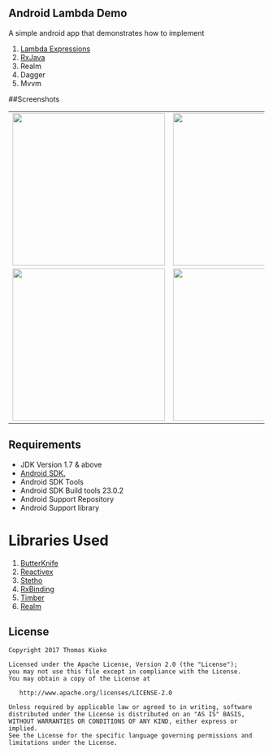 Android Lambda Demo
------------------------
A simple android app that demonstrates how to implement

1. [Lambda Expressions](http://www.thomaskioko.com/mobile_phone/java-8-lambdas-on-android-part-1/)
2. [RxJava](http://www.thomaskioko.com/mobile_phone/rxjava-android/)
3. Realm
4. Dagger
5. Mvvm


##Screenshots

<table>
  <tr >
    <td><img src="https://github.com/kioko/lambda-rxjava-demo/blob/master/art/LoginWrongInput.png" width="300"/></td>
    <td align="right"><img src="https://github.com/kioko/lambda-rxjava-demo/blob/master/art/LoginCorrectInput.png" width="300"/></td>
  </tr>
   <tr >
      <td><img src="https://github.com/kioko/lambda-rxjava-demo/blob/master/art/RegisterWrongInput.png" width="300"/></td>
      <td align="right"><img src="https://github.com/kioko/lambda-rxjava-demo/blob/master/art/RegisterCorrectInput.png" width="300"/></td>
    </tr>

</table>


## Requirements
* JDK Version 1.7 & above
* [Android SDK.](http://developer.android.com/sdk/index.html)
* Android SDK Tools
* Android SDK Build tools 23.0.2
* Android Support Repository
* Android Support library



Libraries Used
============

1. [ButterKnife](http://jakewharton.github.io/butterknife/)
2. [Reactivex](https://github.com/ReactiveX/RxAndroid)
3. [Stetho](https://github.com/facebook/stetho)
4. [RxBinding](https://github.com/JakeWharton/RxBinding)
5. [Timber](https://github.com/JakeWharton/timber)
6. [Realm](https://realm.io/docs/java/latest/#getting-started)

License
-------

    Copyright 2017 Thomas Kioko

    Licensed under the Apache License, Version 2.0 (the "License");
    you may not use this file except in compliance with the License.
    You may obtain a copy of the License at

       http://www.apache.org/licenses/LICENSE-2.0

    Unless required by applicable law or agreed to in writing, software
    distributed under the License is distributed on an "AS IS" BASIS,
    WITHOUT WARRANTIES OR CONDITIONS OF ANY KIND, either express or implied.
    See the License for the specific language governing permissions and
    limitations under the License.

